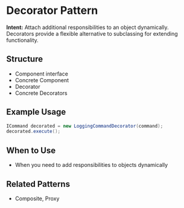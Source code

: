 # Decorator Pattern

**Intent:** Attach additional responsibilities to an object dynamically. Decorators provide a flexible alternative to subclassing for extending functionality.

## Structure
- Component interface
- Concrete Component
- Decorator
- Concrete Decorators

## Example Usage
```java
ICommand decorated = new LoggingCommandDecorator(command);
decorated.execute();
```

## When to Use
- When you need to add responsibilities to objects dynamically

## Related Patterns
- Composite, Proxy
